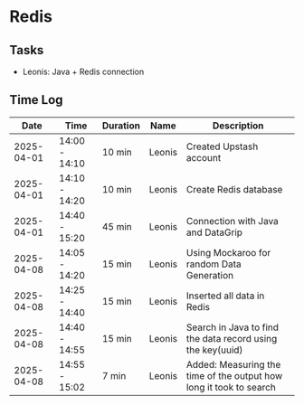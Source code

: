 # Redis

## Tasks

- Leonis: Java + Redis connection

## Time Log

| Date       | Time            | Duration | Name     | Description                  |
|------------|-----------------|----------|----------|------------------------------|
| 2025-04-01 | 14:00 - 14:10   | 10 min   | Leonis   | Created Upstash account      |
| 2025-04-01 | 14:10 - 14:20   | 10 min   | Leonis   | Create Redis database        |
| 2025-04-01 | 14:40 - 15:20   | 45 min   | Leonis   | Connection with Java and DataGrip        |
| 2025-04-08 | 14:05 - 14:20   | 15 min   | Leonis   | Using Mockaroo for random Data Generation     |
| 2025-04-08 | 14:25 - 14:40   | 15 min   | Leonis   | Inserted all data in Redis     |
| 2025-04-08 | 14:40 - 14:55   | 15 min   | Leonis   | Search in Java to find the data record using the key(uuid)     |
| 2025-04-08 | 14:55 - 15:02   | 7 min   | Leonis   | Added: Measuring the time of the output how long it took to search     |






